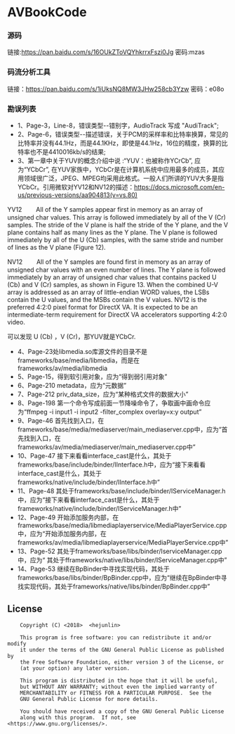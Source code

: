 # AVBookCode

### 源码

链接:https://pan.baidu.com/s/16OUkZToVQYhkrrxFszi0Jg  密码:mzas

### 码流分析工具

链接：https://pan.baidu.com/s/1iUksNQ8MW3JHw258cb3Yzw  密码：e08o 

### 勘误列表

- 1、Page-3，Line-8，错误类型--错别字，AudioTrack 写成 "AudiTrack";
- 2、Page-6，错误类型--描述错误，关于PCM的采样率和比特率换算，常见的比特率并没有44.1Hz，而是44.1KHz，即使是44.1Hz，16位的精度，换算的比特率也不是4410016kb/s的结果;
- 3、第一章中关于YUV的概念介绍中说 :“YUV：也被称作YCrCb”, 应为“YCbCr”, 在YUV家族中，YCbCr是在计算机系统中应用最多的成员，其应用领域很广泛，JPEG、MPEG均采用此格式。一般人们所讲的YUV大多是指YCbCr。引用微软对YV12和NV12的描述：https://docs.microsoft.com/en-us/previous-versions/aa904813(v=vs.80)

YV12
　　All of the Y samples appear first in memory as an array of unsigned char values. This array is followed immediately by all of the V (Cr) samples. The stride of the V plane is half the stride of the Y plane, and the V plane contains half as many lines as the Y plane. The V plane is followed immediately by all of the U (Cb) samples, with the same stride and number of lines as the V plane (Figure 12).

NV12
　　All of the Y samples are found first in memory as an array of unsigned char values with an even number of lines. The Y plane is followed immediately by an array of unsigned char values that contains packed U (Cb) and V (Cr) samples, as shown in Figure 13. When the combined U-V array is addressed as an array of little-endian WORD values, the LSBs contain the U values, and the MSBs contain the V values. NV12 is the preferred 4:2:0 pixel format for DirectX VA. It is expected to be an intermediate-term requirement for DirectX VA accelerators supporting 4:2:0 video.

可以发现 U (Cb) ，V (Cr)，那YUV就是YCbCr.

- 4、Page-23处libmedia.so库源文件的目录不是frameworks/base/media/libmedia，而是在frameworks/av/media/libmedia
- 5、Page-15，得到软引用对象，应为“得到弱引用对象”
- 6、Page-210 metadata，应为“元数据”
- 7、Page-212 priv_data_size，应为“某种格式文件的数据大小”
- 8、Page-198 第一个命令写成前面一节降噪命令了，争取画中画命令应为“ffmpeg -i input1 -i input2 -filter_complex overlay=x:y output”
- 9、Page-46 首先找到入口，在frameworks/base/media/mediaserver/main_mediaserver.cpp中，应为“首先找到入口，在frameworks/av/media/mediaserver/main_mediaserver.cpp中”
- 10、Page-47 接下来看看interface_cast是什么，其处于frameworks/base/include/binder/IInterface.h中，应为“接下来看看interface_cast是什么，其处于frameworks/native/include/binder/IInterface.h中”
- 11、Page-48 其处于frameworks/base/include/binder/IServiceManager.h中，应为“接下来看看interface_cast是什么，其处于frameworks/native/include/binder/IServiceManager.h中”
- 12、Page-49 开始添加服务内部，在frameworks/base/media/libmediaplayerservice/MediaPlayerService.cpp中，应为“开始添加服务内部，在frameworks/av/media/libmediaplayerservice/MediaPlayerService.cpp中”
- 13、Page-52 其处于frameworks/base/libs/binder/IserviceManager.cpp中，应为“ 其处于fframeworks/native/libs/binder/IServiceManager.cpp中”
- 14、Page-53 继续在BpBinder中寻找实现代码，其处于frameworks/base/libs/binder/BpBinder.cpp中，应为“继续在BpBinder中寻找实现代码，其处于frameworks/native/libs/binder/BpBinder.cpp中”

License
--------
```
    Copyright (C) <2018>  <hejunlin>

    This program is free software: you can redistribute it and/or modify
    it under the terms of the GNU General Public License as published by
    the Free Software Foundation, either version 3 of the License, or
    (at your option) any later version.

    This program is distributed in the hope that it will be useful,
    but WITHOUT ANY WARRANTY; without even the implied warranty of
    MERCHANTABILITY or FITNESS FOR A PARTICULAR PURPOSE.  See the
    GNU General Public License for more details.

    You should have received a copy of the GNU General Public License
    along with this program.  If not, see <https://www.gnu.org/licenses/>.
```

